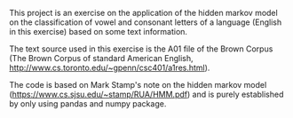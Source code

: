 This project is an exercise on the application of the hidden markov model on the classification of vowel and consonant letters of a language (English in this exercise) based on some text information.

The text source used in this exercise is the A01 file of the Brown Corpus (The Brown Corpus of standard American English, http://www.cs.toronto.edu/~gpenn/csc401/a1res.html).

The code is based on Mark Stamp's note on the hidden markov model (https://www.cs.sjsu.edu/~stamp/RUA/HMM.pdf) and is purely established by only using pandas and numpy package.
